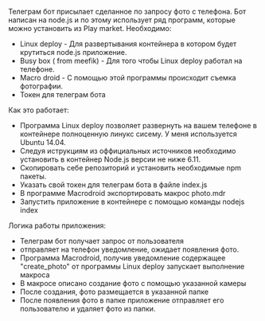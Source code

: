 Телеграм бот присылает сделанное по запросу фото с телефона. 
Бот написан на node.js и по этому использует ряд программ, которые можно установить из Play market.
Необходимо:
 - Linux deploy - Для развертывания контейнера в котором будет крутиться node.js приложение.
 - Busy box ( from meefik) - Для того чтобы Linux deploy работал на телефоне.
 - Macro droid - С помощью этой программы происходит съемка фотографии.
 - Токен для телеграм бота
 
 Как это работает:
 - Программа Linux deploy позволяет развернуть на вашем телефоне в контейнере полноценную линукс сисему. У меня используется Ubuntu 14.04.
 - Следуя иструкциям из оффициальных источников необходимо установить в контейнер Node.js версии не ниже 6.11.
 - Скопировать себе репозиторий и установить необходимые npm пакеты.
 - Указать свой токен для телеграм бота в файле index.js
 - В программе Macrodroid экспортировать макрос photo.mdr
 - Запустить приложение в контейнере с помощью команды nodejs index
 
 Логика работы приложения:
 - Телеграм бот получает запрос от пользователя
 - отправляет на телефон уведомление, ожидает появления фото.
 - Программа Macrodroid, получив уведомление содержащее "create_photo" от программы Linux deploy запускает выполнение макроса
 - В макросе описано создание фото с помощью указанной камеры
 - После создания, фото размещается в указанной папке
 - После появления фото в папке приложение отправляет его пользователю и удаляет фото из папки.

